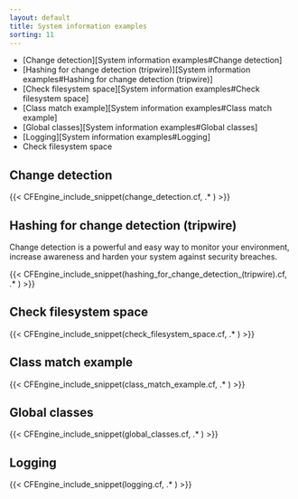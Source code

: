 ```yaml
---
layout: default
title: System information examples
sorting: 11
---
```


* [Change detection][System information examples#Change detection]
* [Hashing for change detection (tripwire)][System information examples#Hashing for change detection (tripwire)]
* [Check filesystem space][System information examples#Check filesystem space]
* [Class match example][System information examples#Class match example]
* [Global classes][System information examples#Global classes]
* [Logging][System information examples#Logging]
* Check filesystem space

## Change detection

{{< CFEngine_include_snippet(change_detection.cf, .* ) >}}

## Hashing for change detection (tripwire)

Change detection is a powerful and easy way to monitor your environment, increase awareness and harden your system against security breaches.

{{< CFEngine_include_snippet(hashing_for_change_detection_(tripwire).cf, .* ) >}}

## Check filesystem space

{{< CFEngine_include_snippet(check_filesystem_space.cf, .* ) >}}

## Class match example

{{< CFEngine_include_snippet(class_match_example.cf, .* ) >}}

## Global classes

{{< CFEngine_include_snippet(global_classes.cf, .* ) >}}

## Logging

{{< CFEngine_include_snippet(logging.cf, .* ) >}}
